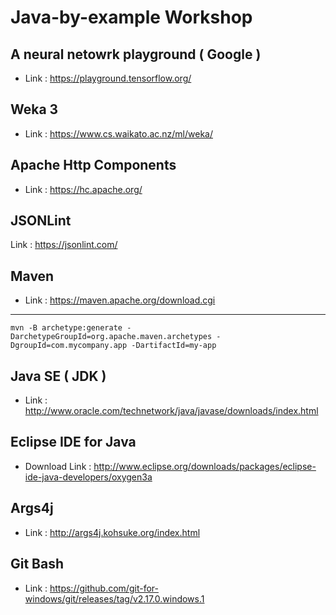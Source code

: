 # Java-by-example Workshop

## A neural netowrk playground ( Google ) 

* Link : https://playground.tensorflow.org/

## Weka 3

* Link : https://www.cs.waikato.ac.nz/ml/weka/

## Apache Http Components

* Link : https://hc.apache.org/

## JSONLint 

Link : https://jsonlint.com/

## Maven

* Link : https://maven.apache.org/download.cgi 

----

    mvn -B archetype:generate -DarchetypeGroupId=org.apache.maven.archetypes -DgroupId=com.mycompany.app -DartifactId=my-app


## Java SE ( JDK )

* Link : http://www.oracle.com/technetwork/java/javase/downloads/index.html

## Eclipse IDE for Java

* Download Link : http://www.eclipse.org/downloads/packages/eclipse-ide-java-developers/oxygen3a

## Args4j 

* Link : http://args4j.kohsuke.org/index.html

## Git Bash

* Link : https://github.com/git-for-windows/git/releases/tag/v2.17.0.windows.1
